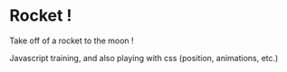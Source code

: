 # Rocket !

Take off of a rocket to the moon !

Javascript training, and also playing with css (position, animations, etc.)

